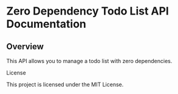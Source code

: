 # Zero Dependency Todo List API Documentation

## Overview

This API allows you to manage a todo list with zero dependencies.



License

This project is licensed under the MIT License.
